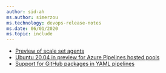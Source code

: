 ```yaml
---
author: sid-ah
ms.author: simerzou
ms.technology: devops-release-notes
ms.date: 06/01/2020
ms.topic: include
---
```


- [Preview of scale set agents](#preview-of-scale-set-agents)
- [Ubuntu 20.04 in preview for Azure Pipelines hosted pools](#ubuntu-20.04-in-preview-for-azure-pipelines-hosted-pools)
- [Support for GitHub packages in YAML pipelines](#support-for-github-packages-in-yaml-pipelines)
